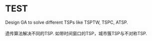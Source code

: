 # TEST
Design GA to solve different TSPs like TSPTW, TSPC, ATSP. <br />
<br />
遗传算法解决不同的TSP. 如带时间窗口的TSP，城市簇TSP与不对称TSP.
